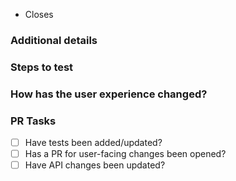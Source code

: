 <!-- Thanks for contributing! PLEASE...
- Read our contributing guidelines: https://github.com/DaWeba02/OpenANV/blob/main/CONTRIBUTING.md
- Read our Code Review Checklist on coding standards and what needs to be done before a PR can be merged: https://github.com/DaWeba02/OpenANV/blob/main/CONTRIBUTING.md#reviewing-code
- Mark this PR as "Draft" if it is not ready for review.
- Make sure you set the correct base branch based on what packages you're changing: https://github.com/DaWeba02/OpenANV/blob/main/CONTRIBUTING.md#branches
-->

- Closes <!-- link to the issue here, if there is one -->

### Additional details
<!-- Examples:
- Why was this change necessary?
- What is affected by this change?
- Any implementation details to explain?
-->

### Steps to test
<!--
For non-trivial behavior changes, list the steps that a reviewer should follow to validate the new behavior.
This is not meant to be the only testing performed by a reviewer, just the "happy path" that leads to the new behavior.
-->

### How has the user experience changed?
<!-- Provide before and after examples of the change.
Screenshots or GIFs are preferred. -->

### PR Tasks
<!-- 
These tasks must be completed before a PR is merged.
If a task does not apply, write [na] instead of checking the box.
DO NOT DELETE the PR checklist.
-->

- [ ] Have tests been added/updated?
- [ ] Has a PR for user-facing changes been opened?
- [ ] Have API changes been updated?
